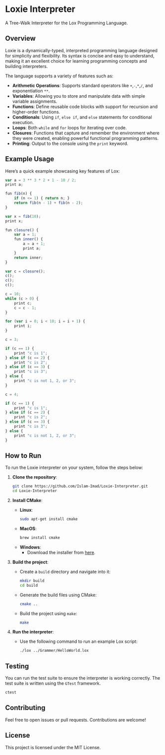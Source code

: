 # Loxie Interpreter  
A Tree-Walk Interpreter for the Lox Programming Language.

## Overview  
Loxie is a dynamically-typed, interpreted programming language designed for simplicity and flexibility. Its syntax is concise and easy to understand, making it an excellent choice for learning programming concepts and building interpreters.

The language supports a variety of features such as:

- **Arithmetic Operations**: Supports standard operators like `+`,`-`,`*`,`/`, and exponentiation `**`.
- **Variables**: Allowing you to store and manipulate data with simple variable assignments.
- **Functions**: Define reusable code blocks with support for recursion and higher-order functions.
- **Conditionals**: Using `if`, `else if`, and `else` statements for conditional execution.
- **Loops**: Both `while` and `for` loops for iterating over code.
- **Closures**: Functions that capture and remember the environment where they were created, enabling powerful functional programming patterns.
- **Printing**: Output to the console using the `print` keyword.

## Example Usage

Here’s a quick example showcasing key features of Lox:

```js
var a = 3 ** 3 * 2 + 1 - 10 / 2;
print a;

fun fib(n) {
    if (n <= 1) { return n; }
    return fib(n - 1) + fib(n - 2);
}

var x = fib(10);
print x;

fun closure() {
    var a = 1;
    fun inner() {
        a = a + 1;
        print a;
    }
    return inner;
}

var c = closure();
c();
c();
c();

c = 10;
while (c > 0) {
    print c;
    c = c - 1;
}

for (var i = 0; i < 10; i = i + 1) {
    print i;
}

c = 3;

if (c == 1) {
    print "c is 1";
} else if (c == 2) {
    print "c is 2";
} else if (c == 3) {
    print "c is 3";
} else {
    print "c is not 1, 2, or 3";
}

c = 4;

if (c == 1) {
    print "c is 1";
} else if (c == 2) {
    print "c is 2";
} else if (c == 3) {
    print "c is 3";
} else {
    print "c is not 1, 2, or 3";
}
```

## How to Run

To run the Loxie interpreter on your system, follow the steps below:

1. **Clone the repository**:
    ```bash
    git clone https://github.com/Islam-Imad/Loxie-Interpreter.git
    cd Loxie-Interpreter
    ```

2. **Install CMake**:
    - **Linux**:
      ```bash
      sudo apt-get install cmake
      ```
    - **MacOS**:
      ```bash
      brew install cmake
      ```
    - **Windows**:
      - Download the installer from [here](https://cmake.org/download/).

3. **Build the project**:
    - Create a `build` directory and navigate into it:
      ```bash
      mkdir build
      cd build
      ```
    - Generate the build files using CMake:
      ```bash
      cmake ..
      ```
    - Build the project using `make`:
      ```bash
      make
      ```

4. **Run the interpreter**:
    - Use the following command to run an example Lox script:
      ```bash
      ./lox ../Grammer/HelloWorld.lox
      ```

## Testing
You can run the test suite to ensure the interpreter is working correctly. The test suite is written using the `GTest` framework.
```bash
ctest
```
## Contributing

Feel free to open issues or pull requests. Contributions are welcome!

## License

This project is licensed under the MIT License.

